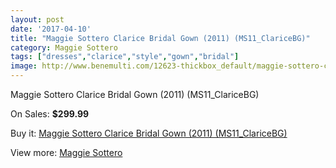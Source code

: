 ```yaml
---
layout: post
date: '2017-04-10'
title: "Maggie Sottero Clarice Bridal Gown (2011) (MS11_ClariceBG)"
category: Maggie Sottero
tags: ["dresses","clarice","style","gown","bridal"]
image: http://www.benemulti.com/12623-thickbox_default/maggie-sottero-clarice-bridal-gown-2011-ms11claricebg.jpg
---
```

Maggie Sottero Clarice Bridal Gown (2011) (MS11_ClariceBG)

On Sales: **$299.99**
<a href="https://www.benemulti.com/en/maggie-sottero/4729-maggie-sottero-clarice-bridal-gown-2011-ms11claricebg.html"><amp-img layout="responsive" width="600" height="600" src="//www.benemulti.com/12623-thickbox_default/maggie-sottero-clarice-bridal-gown-2011-ms11claricebg.jpg" alt="Maggie Sottero Clarice Bridal Gown (2011) (MS11_ClariceBG) 0" /></a>
<a href="https://www.benemulti.com/en/maggie-sottero/4729-maggie-sottero-clarice-bridal-gown-2011-ms11claricebg.html"><amp-img layout="responsive" width="600" height="600" src="//www.benemulti.com/12625-thickbox_default/maggie-sottero-clarice-bridal-gown-2011-ms11claricebg.jpg" alt="Maggie Sottero Clarice Bridal Gown (2011) (MS11_ClariceBG) 1" /></a>
<a href="https://www.benemulti.com/en/maggie-sottero/4729-maggie-sottero-clarice-bridal-gown-2011-ms11claricebg.html"><amp-img layout="responsive" width="600" height="600" src="//www.benemulti.com/12624-thickbox_default/maggie-sottero-clarice-bridal-gown-2011-ms11claricebg.jpg" alt="Maggie Sottero Clarice Bridal Gown (2011) (MS11_ClariceBG) 2" /></a>

Buy it: [Maggie Sottero Clarice Bridal Gown (2011) (MS11_ClariceBG)](https://www.benemulti.com/en/maggie-sottero/4729-maggie-sottero-clarice-bridal-gown-2011-ms11claricebg.html "Maggie Sottero Clarice Bridal Gown (2011) (MS11_ClariceBG)")

View more: [Maggie Sottero](https://www.benemulti.com/en/41-maggie-sottero "Maggie Sottero")